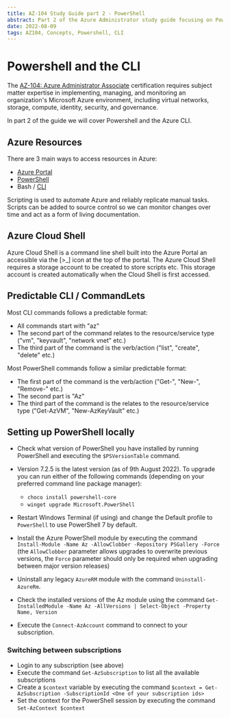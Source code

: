 ```yaml
---
title: AZ-104 Study Guide part 2 - PowerShell
abstract: Part 2 of the Azure Administrator study guide focusing on Powershell and the Azure CLI
date: 2022-08-09
tags: AZ104, Concepts, Powershell, CLI
---
```


# Powershell and the CLI

The [AZ-104: Azure Administrator Associate](https://docs.microsoft.com/en-us/certifications/azure-administrator/) certification requires subject matter expertise in implementing, managing, and monitoring an organization's Microsoft Azure environment, including virtual networks, storage, compute, identity, security, and governance.

In part 2 of the guide we will cover Powershell and the Azure CLI.

## Azure Resources

There are 3 main ways to access resources in Azure:

- [Azure Portal](https://portal.azure.com)
- [PowerShell](https://docs.microsoft.com/en-us/powershell/azure/?view=azps-8.2.0&viewFallbackFrom=azps-3.3.0)
- Bash / [CLI](https://docs.microsoft.com/en-us/cli/azure/?view=azure-cli-latest)

Scripting is used to automate Azure and reliably replicate manual tasks. Scripts can be added to source control so we can monitor changes over time and act as a form of living documentation. 

## Azure Cloud Shell

Azure Cloud Shell is a command line shell built into the Azure Portal an accessible via the [>_] icon at the top of the portal. The Azure Cloud Shell requires a storage account to be created to store scripts etc. This storage account is created automatically when the Cloud Shell is first accessed.

## Predictable CLI / CommandLets

Most CLI commands follows a predictable format:

- All commands start with "az"
- The second part of the command relates to the resource/service type ("vm", "keyvault", "network vnet" etc.)
- The third part of the command is the verb/action ("list", "create", "delete" etc.)

Most PowerShell commands follow a similar predictable format:

- The first part of the command is the verb/action ("Get-", "New-", "Remove-" etc.)
- The second part is "Az"
- The third part of the command is the relates to the resource/service type ("Get-AzVM", "New-AzKeyVault" etc.)

## Setting up PowerShell locally

- Check what version of PowerShell you have installed by running PowerShell and executing the `$PSVersionTable` command.

- Version 7.2.5 is the latest version (as of 9th August 2022). To upgrade you can run either of the following commands (depending on your preferred command line package manager):
    - `choco install powershell-core` 
    - `winget upgrade Microsoft.PowerShell`

- Restart Windows Terminal (if using) and change the Default profile to `PowerShell` to use PowerShell 7 by default.

- Install the Azure PowerShell module by executing the command `Install-Module -Name Az -AllowClobber -Repository PSGallery -Force` (the `AllowClobber` parameter allows upgrades to overwrite previous versions, the `Force` parameter should only be required when upgrading between major version releases)

- Uninstall any legacy `AzureRM` module with the command `Uninstall-AzureRm`.

- Check the installed versions of the Az module using the command `Get-InstalledModule -Name Az -AllVersions | Select-Object -Property Name, Version`

- Execute the `Connect-AzAccount` command to connect to your subscription.

### Switching between subscriptions

- Login to any subscription (see above)
- Execute the command `Get-AzSubscription` to list all the available subscriptions
- Create a `$context` variable by executing the command `$context = Get-AzSubscription -SubscriptionId <One of your subscription ids>`
- Set the context for the PowerShell session by executing the command `Set-AzContext $context`